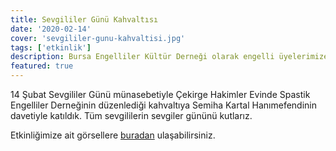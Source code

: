 ```yaml
---
title: Sevgililer Günü Kahvaltısı
date: '2020-02-14'
cover: 'sevgililer-gunu-kahvaltisi.jpg'
tags: ['etkinlik']
description: Bursa Engelliler Kültür Derneği olarak engelli üyelerimize motivasyon olması amacıyla sevgililer gününde kahvaltı etkinliği gerçekleştirdik.
featured: true
---
```


14 Şubat Sevgililer Günü münasebetiyle Çekirge Hakimler Evinde Spastik Engelliler Derneğinin düzenlediği kahvaltıya Semiha Kartal Hanımefendinin davetiyle katıldık. Tüm sevgililerin sevgiler gününü kutlarız.

Etkinliğimize ait görsellere [buradan](https://photos.app.goo.gl/FJUek8xEqc3FyxGV7) ulaşabilirsiniz.

